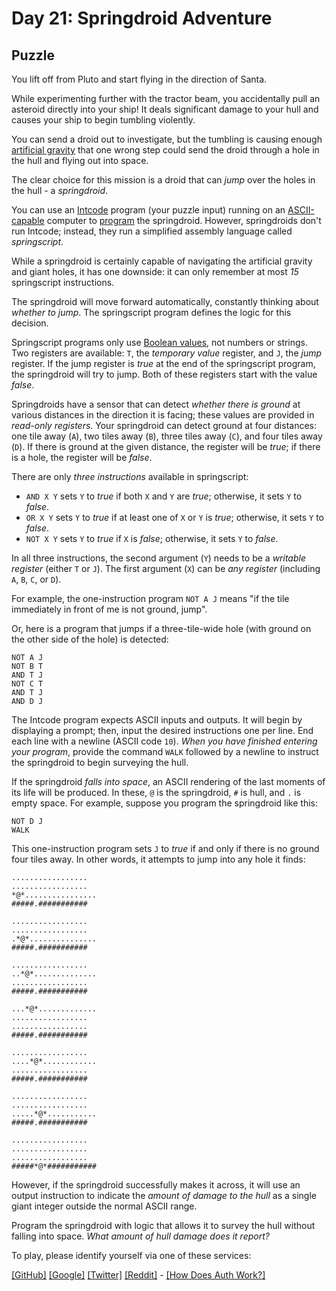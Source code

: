 # Day 21: Springdroid Adventure

## Puzzle

You lift off from Pluto and start flying in the direction of Santa.


While experimenting further with the tractor beam, you accidentally pull an asteroid directly into your ship! It deals significant damage to your hull and causes your ship to begin tumbling violently.


You can send a droid out to investigate, but the tumbling is causing enough [artificial gravity](https://en.wikipedia.org/wiki/Artificial_gravity) that one wrong step could send the droid through a hole in the hull and flying out into space.


The clear choice for this mission is a droid that can *jump* over the holes in the hull - a *springdroid*.


You can use an [Intcode](9) program (your puzzle input) running on an [ASCII-capable](17) computer to [program](https://en.wikipedia.org/wiki/Programmable_read-only_memory) the springdroid. However, springdroids don't run Intcode; instead, they run a simplified assembly language called *springscript*.


While a springdroid is certainly capable of navigating the artificial gravity and giant holes, it has one downside: it can only remember at most *15* springscript instructions.


The springdroid will move forward automatically, constantly thinking about *whether to jump*. The springscript program defines the logic for this decision.


Springscript programs only use [Boolean values](https://en.wikipedia.org/wiki/Boolean_data_type), not numbers or strings. Two registers are available: `T`, the *temporary value* register, and `J`, the *jump* register. If the jump register is *true* at the end of the springscript program, the springdroid will try to jump. Both of these registers start with the value *false*.


Springdroids have a sensor that can detect *whether there is ground* at various distances in the direction it is facing; these values are provided in *read-only registers*. Your springdroid can detect ground at four distances: one tile away (`A`), two tiles away (`B`), three tiles away (`C`), and four tiles away (`D`). If there is ground at the given distance, the register will be *true*; if there is a hole, the register will be *false*.


There are only *three instructions* available in springscript:


* `AND X Y` sets `Y` to *true* if both `X` and `Y` are *true*; otherwise, it sets `Y` to *false*.
* `OR X Y` sets `Y` to *true* if at least one of `X` or `Y` is *true*; otherwise, it sets `Y` to *false*.
* `NOT X Y` sets `Y` to *true* if `X` is *false*; otherwise, it sets `Y` to *false*.


In all three instructions, the second argument (`Y`) needs to be a *writable register* (either `T` or `J`). The first argument (`X`) can be *any register* (including `A`, `B`, `C`, or `D`).


For example, the one-instruction program `NOT A J` means "if the tile immediately in front of me is not ground, jump".


Or, here is a program that jumps if a three-tile-wide hole (with ground on the other side of the hole) is detected:



```
NOT A J
NOT B T
AND T J
NOT C T
AND T J
AND D J

```

The Intcode program expects ASCII inputs and outputs. It will begin by displaying a prompt; then, input the desired instructions one per line. End each line with a newline (ASCII code `10`). *When you have finished entering your program*, provide the command `WALK` followed by a newline to instruct the springdroid to begin surveying the hull.


If the springdroid *falls into space*, an ASCII rendering of the last moments of its life will be produced. In these, `@` is the springdroid, `#` is hull, and `.` is empty space. For example, suppose you program the springdroid like this:

```
NOT D J
WALK

```

This one-instruction program sets `J` to *true* if and only if there is no ground four tiles away. In other words, it attempts to jump into any hole it finds:



```
.................
.................
*@*................
#####.###########

.................
.................
.*@*...............
#####.###########

.................
..*@*..............
.................
#####.###########

...*@*.............
.................
.................
#####.###########

.................
....*@*............
.................
#####.###########

.................
.................
.....*@*...........
#####.###########

.................
.................
.................
#####*@*###########

```

However, if the springdroid successfully makes it across, it will use an output instruction to indicate the *amount of damage to the hull* as a single giant integer outside the normal ASCII range.


Program the springdroid with logic that allows it to survey the hull without falling into space. *What amount of hull damage does it report?*





To play, please identify yourself via one of these services:


[[GitHub]](/auth/github) [[Google]](/auth/google) [[Twitter]](/auth/twitter) [[Reddit]](/auth/reddit) - [[How Does Auth Work?]](/about#faq_auth)
